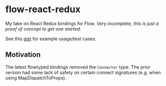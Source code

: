 # flow-react-redux

My take on React Redux bindings for Flow.  *Very incomplete, this is just a proof of concept to get one started*.

See this [gist](https://gist.github.com/adamterlson/bd3a9a01821c70348c0abce8e92224a5) for example usage/test cases.

## Motivation
The latest flowtyped bindings removed the `Connector` type.  The prior version had some lack of safety on certain connect signatures (e.g. when using MapDispatchToProps).
